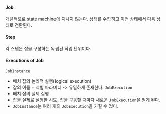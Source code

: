 #### Job

개념적으로 state machine에 지나지 않는다. 상태를 수집하고 이전 상태에서 다음 상태로 전환된다.

#### Step

각 스텝은 잡을 구성하는 독립된 작업 단위이다.

#### Executions of Job

`JobInstance`
- 배치 잡의 논리적 실행(logical execution)
- 잡의 이름 + 식별 파라미터 -> 유일하게 존재한다.
`JobExecution`
- 배치 잡의 실제 실행
- 잡을 실제로 실행한 시도, 잡을 구동할 때마다 새로운 `JobExecution`을 얻게 된다.
- `JobInstance`는 여러 개의 `JobExecution`을 가질 수 있다.

